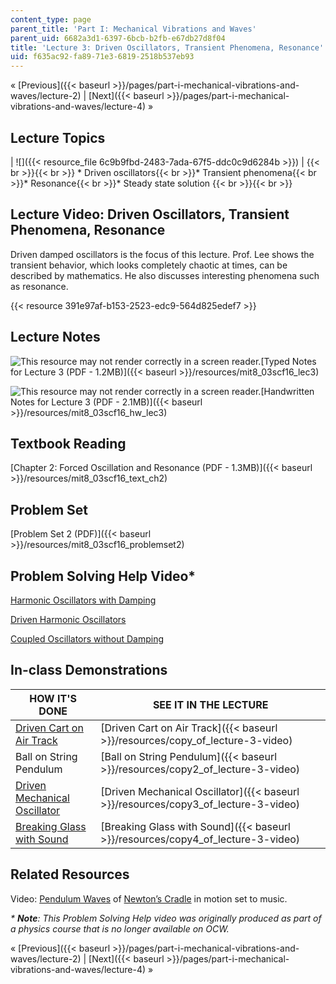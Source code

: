 ```yaml
---
content_type: page
parent_title: 'Part I: Mechanical Vibrations and Waves'
parent_uid: 6682a3d1-6397-6bcb-b2fb-e67db27d8f04
title: 'Lecture 3: Driven Oscillators, Transient Phenomena, Resonance'
uid: f635ac92-fa89-71e3-6819-2518b537eb93
---
```


« [Previous]({{< baseurl >}}/pages/part-i-mechanical-vibrations-and-waves/lecture-2) | [Next]({{< baseurl >}}/pages/part-i-mechanical-vibrations-and-waves/lecture-4) »

Lecture Topics
--------------

| ![]({{< resource_file 6c9b9fbd-2483-7ada-67f5-ddc0c9d6284b >}}) |  {{< br >}}{{< br >}} *   Driven oscillators{{< br >}}*   Transient phenomena{{< br >}}*   Resonance{{< br >}}*   Steady state solution {{< br >}}{{< br >}}  

Lecture Video: Driven Oscillators, Transient Phenomena, Resonance
-----------------------------------------------------------------

Driven damped oscillators is the focus of this lecture. Prof. Lee shows the transient behavior, which looks completely chaotic at times, can be described by mathematics. He also discusses interesting phenomena such as resonance.

{{< resource 391e97af-b153-2523-edc9-564d825edef7 >}}

Lecture Notes
-------------

![This resource may not render correctly in a screen reader.](/images/inacessible.gif)[Typed Notes for Lecture 3 (PDF - 1.2MB)]({{< baseurl >}}/resources/mit8_03scf16_lec3)

![This resource may not render correctly in a screen reader.](/images/inacessible.gif)[Handwritten Notes for Lecture 3 (PDF - 2.1MB)]({{< baseurl >}}/resources/mit8_03scf16_hw_lec3)

Textbook Reading
----------------

[Chapter 2: Forced Oscillation and Resonance (PDF - 1.3MB)]({{< baseurl >}}/resources/mit8_03scf16_text_ch2) 

Problem Set
-----------

[Problem Set 2 (PDF)]({{< baseurl >}}/resources/mit8_03scf16_problemset2)

Problem Solving Help Video\*
----------------------------

[Harmonic Oscillators with Damping](/courses/res-8-005-vibrations-and-waves-problem-solving-fall-2012/pages/problem-solving-videos/harmonic-oscillators-with-damping-1)

[Driven Harmonic Oscillators](/courses/res-8-005-vibrations-and-waves-problem-solving-fall-2012/pages/problem-solving-videos/driven-harmonic-oscillators-1)

[Coupled Oscillators without Damping](/courses/res-8-005-vibrations-and-waves-problem-solving-fall-2012/pages/problem-solving-videos/coupled-oscillators-without-damping-1)

In-class Demonstrations
-----------------------

| HOW IT'S DONE | SEE IT IN THE LECTURE |
| --- | --- |
| [Driven Cart on Air Track](http://tsgphysics.mit.edu/front/?page=demo.php&letnum=C%2058&show=0) | [Driven Cart on Air Track]({{< baseurl >}}/resources/copy_of_lecture-3-video) |
| Ball on String Pendulum | [Ball on String Pendulum]({{< baseurl >}}/resources/copy2_of_lecture-3-video) |
| [Driven Mechanical Oscillator](http://tsgphysics.mit.edu/front/?page=demo.php&letnum=C%2059&show=0) | [Driven Mechanical Oscillator]({{< baseurl >}}/resources/copy3_of_lecture-3-video) |
| [Breaking Glass with Sound](http://tsgphysics.mit.edu/front/?page=demo.php&letnum=C%2066&show=0) | [Breaking Glass with Sound]({{< baseurl >}}/resources/copy4_of_lecture-3-video) 

Related Resources
-----------------

Video: [Pendulum Waves](https://www.youtube.com/watch?v=V87VXA6gPuE) of [Newton’s Cradle](https://en.wikipedia.org/wiki/Newton%27s_cradle) in motion set to music.

_\* **Note**: This Problem Solving Help video was originally produced as part of a physics course that is no longer available on OCW._

« [Previous]({{< baseurl >}}/pages/part-i-mechanical-vibrations-and-waves/lecture-2) | [Next]({{< baseurl >}}/pages/part-i-mechanical-vibrations-and-waves/lecture-4) »